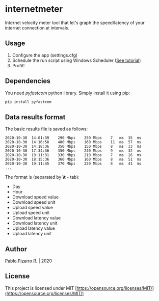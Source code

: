 # internetmeter

Internet velocity meter tool that let's graph the speed/latency of your internet connection at intervals.

## Usage

1. Configure the app (settings.cfg)
2. Schedule the run script using Windows Scheduler ([See tutorial](https://datatofish.com/python-script-windows-scheduler/))
3. Profit!

## Dependencies

You need *pyfastcom* python library. Simply install it using pip:

```bash
pip install pyfastcom
```

## Data results format

The basic results file is saved as follows:

```
2020-10-30	14:01:39	290	Mbps	250	Mbps	7	ms	35	ms
2020-10-30	14:16:58	400	Mbps	160	Mbps	11	ms	57	ms
2020-10-30	14:18:36	350	Mbps	150	Mbps	8	ms	33	ms
2020-10-30	17:34:36	350	Mbps	240	Mbps	9	ms	32	ms
2020-10-30	18:11:31	330	Mbps	210	Mbps	7	ms	26	ms
2020-10-30	18:15:36	360	Mbps	160	Mbps	8	ms	51	ms
2020-10-30	19:11:45	370	Mbps	220	Mbps	8	ms	41	ms
...
```

The format is (separated by **\t** - tab):

- Day
- Hour
- Download speed value
- Download speed unit
- Upload speed value
- Upload speed unit
- Download latency value
- Download latency unit
- Upload latency value
- Upload latency unit

## Author

[Pablo Pizarro R.](https://ppizarror.com) | 2020

## License

This project is licensed under MIT [https://opensource.org/licenses/MIT/](https://opensource.org/licenses/MIT/)
